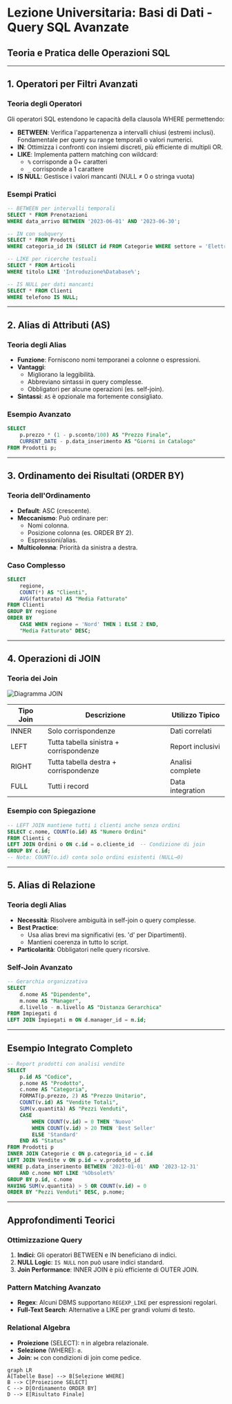 
# Lezione Universitaria: Basi di Dati - Query SQL Avanzate

## Teoria e Pratica delle Operazioni SQL

---

## 1. Operatori per Filtri Avanzati

### Teoria degli Operatori
Gli operatori SQL estendono le capacità della clausola WHERE permettendo:
- **BETWEEN**: Verifica l'appartenenza a intervalli chiusi (estremi inclusi). Fondamentale per query su range temporali o valori numerici.
- **IN**: Ottimizza i confronti con insiemi discreti, più efficiente di multipli OR.
- **LIKE**: Implementa pattern matching con wildcard:
  - `%` corrisponde a 0+ caratteri
  - `_` corrisponde a 1 carattere
- **IS NULL**: Gestisce i valori mancanti (NULL ≠ 0 o stringa vuota)

### Esempi Pratici
```sql
-- BETWEEN per intervalli temporali
SELECT * FROM Prenotazioni
WHERE data_arrivo BETWEEN '2023-06-01' AND '2023-06-30';

-- IN con subquery
SELECT * FROM Prodotti
WHERE categoria_id IN (SELECT id FROM Categorie WHERE settore = 'Elettronica');

-- LIKE per ricerche testuali
SELECT * FROM Articoli
WHERE titolo LIKE 'Introduzione%Database%';

-- IS NULL per dati mancanti
SELECT * FROM Clienti
WHERE telefono IS NULL;
```

---

## 2. Alias di Attributi (AS)

### Teoria degli Alias
- **Funzione**: Forniscono nomi temporanei a colonne o espressioni.
- **Vantaggi**:
  - Migliorano la leggibilità.
  - Abbreviano sintassi in query complesse.
  - Obbligatori per alcune operazioni (es. self-join).
- **Sintassi**: `AS` è opzionale ma fortemente consigliato.

### Esempio Avanzato
```sql
SELECT 
    p.prezzo * (1 - p.sconto/100) AS "Prezzo Finale",
    CURRENT_DATE - p.data_inserimento AS "Giorni in Catalogo"
FROM Prodotti p;
```

---

## 3. Ordinamento dei Risultati (ORDER BY)

### Teoria dell'Ordinamento
- **Default**: ASC (crescente).
- **Meccanismo**: Può ordinare per:
  - Nomi colonna.
  - Posizione colonna (es. ORDER BY 2).
  - Espressioni/alias.
- **Multicolonna**: Priorità da sinistra a destra.

### Caso Complesso
```sql
SELECT 
    regione,
    COUNT(*) AS "Clienti",
    AVG(fatturato) AS "Media Fatturato"
FROM Clienti
GROUP BY regione
ORDER BY 
    CASE WHEN regione = 'Nord' THEN 1 ELSE 2 END,
    "Media Fatturato" DESC;
```

---

## 4. Operazioni di JOIN

### Teoria dei Join
![Diagramma JOIN](https://www.sqlshack.com/wp-content/uploads/2019/10/venn-diagram-of-sql-joins.png)

| Tipo Join | Descrizione | Utilizzo Tipico |
|-----------|-------------|-----------------|
| INNER | Solo corrispondenze | Dati correlati |
| LEFT | Tutta tabella sinistra + corrispondenze | Report inclusivi |
| RIGHT | Tutta tabella destra + corrispondenze | Analisi complete |
| FULL | Tutti i record | Data integration |

### Esempio con Spiegazione
```sql
-- LEFT JOIN mantiene tutti i clienti anche senza ordini
SELECT c.nome, COUNT(o.id) AS "Numero Ordini"
FROM Clienti c
LEFT JOIN Ordini o ON c.id = o.cliente_id  -- Condizione di join
GROUP BY c.id;
-- Nota: COUNT(o.id) conta solo ordini esistenti (NULL→0)
```

---

## 5. Alias di Relazione

### Teoria degli Alias
- **Necessità**: Risolvere ambiguità in self-join o query complesse.
- **Best Practice**:
  - Usa alias brevi ma significativi (es. 'd' per Dipartimenti).
  - Mantieni coerenza in tutto lo script.
- **Particolarità**: Obbligatori nelle query ricorsive.

### Self-Join Avanzato
```sql
-- Gerarchia organizzativa
SELECT 
    d.nome AS "Dipendente",
    m.nome AS "Manager",
    d.livello - m.livello AS "Distanza Gerarchica"
FROM Impiegati d
LEFT JOIN Impiegati m ON d.manager_id = m.id;
```

---

## Esempio Integrato Completo

```sql
-- Report prodotti con analisi vendite
SELECT 
    p.id AS "Codice",
    p.nome AS "Prodotto",
    c.nome AS "Categoria",
    FORMAT(p.prezzo, 2) AS "Prezzo Unitario",
    COUNT(v.id) AS "Vendite Totali",
    SUM(v.quantità) AS "Pezzi Venduti",
    CASE 
        WHEN COUNT(v.id) = 0 THEN 'Nuovo'
        WHEN COUNT(v.id) > 20 THEN 'Best Seller'
        ELSE 'Standard'
    END AS "Status"
FROM Prodotti p
INNER JOIN Categorie c ON p.categoria_id = c.id
LEFT JOIN Vendite v ON p.id = v.prodotto_id
WHERE p.data_inserimento BETWEEN '2023-01-01' AND '2023-12-31'
    AND c.nome NOT LIKE '%Obsolet%'
GROUP BY p.id, c.nome
HAVING SUM(v.quantità) > 5 OR COUNT(v.id) = 0
ORDER BY "Pezzi Venduti" DESC, p.nome;
```

---

## Approfondimenti Teorici

### Ottimizzazione Query
1. **Indici**: Gli operatori BETWEEN e IN beneficiano di indici.
2. **NULL Logic**: `IS NULL` non può usare indici standard.
3. **Join Performance**: INNER JOIN è più efficiente di OUTER JOIN.

### Pattern Matching Avanzato
- **Regex**: Alcuni DBMS supportano `REGEXP_LIKE` per espressioni regolari.
- **Full-Text Search**: Alternative a LIKE per grandi volumi di testo.

### Relational Algebra
- **Proiezione** (SELECT): `π` in algebra relazionale.
- **Selezione** (WHERE): `σ`.
- **Join**: `⋈` con condizioni di join come pedice.

```mermaid
graph LR
A[Tabelle Base] --> B[Selezione WHERE]
B --> C[Proiezione SELECT]
C --> D[Ordinamento ORDER BY]
D --> E[Risultato Finale]
```

